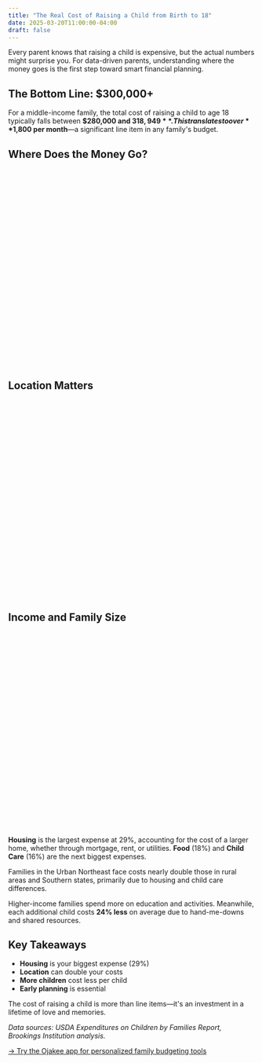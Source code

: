 ```yaml
---
title: "The Real Cost of Raising a Child from Birth to 18"
date: 2025-03-20T11:00:00-04:00
draft: false
---
```


Every parent knows that raising a child is expensive, but the actual numbers might surprise you. For data-driven parents, understanding where the money goes is the first step toward smart financial planning.

## The Bottom Line: $300,000+

For a middle-income family, the total cost of raising a child to age 18 typically falls between **$280,000 and $318,949**. This translates to over **$1,800 per month**—a significant line item in any family's budget.

## Where Does the Money Go?

<div style="height:400px; width:100%;">
  <canvas id="costBreakdownChart"></canvas>
</div>

## Location Matters

<div style="height:400px; width:100%;">
  <canvas id="locationChart"></canvas>
</div>

## Income and Family Size

<div style="height:400px; width:100%;">
  <canvas id="incomeChart"></canvas>
</div>

<script>
document.addEventListener('DOMContentLoaded', function() {
  // Cost Breakdown - Doughnut
  new Chart(document.getElementById('costBreakdownChart'), {
    type: 'doughnut',
    data: {
      labels: ['Housing (29%)', 'Food (18%)', 'Child Care (16%)', 'Transportation (15%)', 'Healthcare (9%)', 'Miscellaneous (7%)', 'Clothing (6%)'],
      datasets: [{
        data: [29, 18, 16, 15, 9, 7, 6],
        backgroundColor: ['#4a90e2', '#50e3c2', '#9013fe', '#f5a623', '#d0021b', '#7ed321', '#bd10e0']
      }]
    },
    options: {
      responsive: true,
      maintainAspectRatio: false,
      plugins: {
        legend: { position: 'bottom' }
      }
    }
  });

  // Location - Bar
  new Chart(document.getElementById('locationChart'), {
    type: 'bar',
    data: {
      labels: ['Massachusetts', 'New York', 'California', 'Texas', 'Mississippi'],
      datasets: [{
        label: 'Annual Cost',
        data: [36000, 34000, 32000, 25000, 15000],
        backgroundColor: '#4a90e2'
      }]
    },
    options: {
      responsive: true,
      maintainAspectRatio: false,
      scales: {
        y: {
          beginAtZero: true,
          title: { display: true, text: 'Annual Cost ($)' }
        }
      }
    }
  });

  // Income - Bar (stacked-style, but grouped)
  new Chart(document.getElementById('incomeChart'), {
    type: 'bar',
    data: {
      labels: ['1 Child', '2 Children', '3+ Children'],
      datasets: [
        {
          label: 'Low Income',
          data: [200000, 180000, 152000],
          backgroundColor: '#f5a623'
        },
        {
          label: 'Middle Income',
          data: [300000, 270000, 228000],
          backgroundColor: '#4a90e2'
        },
        {
          label: 'High Income',
          data: [500000, 450000, 380000],
          backgroundColor: '#50e3c2'
        }
      ]
    },
    options: {
      responsive: true,
      maintainAspectRatio: false,
      scales: {
        y: {
          beginAtZero: true,
          title: { display: true, text: 'Total Cost per Child ($)' }
        },
        x: {
          stacked: false
        }
      }
    }
  });
});
</script>

**Housing** is the largest expense at 29%, accounting for the cost of a larger home, whether through mortgage, rent, or utilities. **Food** (18%) and **Child Care** (16%) are the next biggest expenses.

Families in the Urban Northeast face costs nearly double those in rural areas and Southern states, primarily due to housing and child care differences.

Higher-income families spend more on education and activities. Meanwhile, each additional child costs **24% less** on average due to hand-me-downs and shared resources.

## Key Takeaways

- **Housing** is your biggest expense (29%)
- **Location** can double your costs
- **More children** cost less per child
- **Early planning** is essential

The cost of raising a child is more than line items—it's an investment in a lifetime of love and memories.

*Data sources: USDA Expenditures on Children by Families Report, Brookings Institution analysis.*

[→ Try the Ojakee app for personalized family budgeting tools](https://ojakee.com)